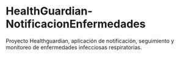 # HealthGuardian-NotificacionEnfermedades
Proyecto Healthguardian, aplicación de notificación, seguimiento y monitoreo de enfermedades infecciosas respiratorias.
